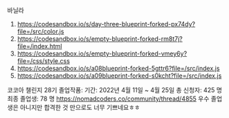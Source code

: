 바닐라
1. https://codesandbox.io/s/day-three-blueprint-forked-px74dy?file=/src/color.js
2. https://codesandbox.io/s/empty-blueprint-forked-rm8t7j?file=/index.html
3. https://codesandbox.io/s/empty-blueprint-forked-vmey6y?file=/css/style.css
4. https://codesandbox.io/s/a08blueprint-forked-5gttr6?file=/src/index.js
5. https://codesandbox.io/s/a09blueprint-forked-s0kcht?file=/src/index.js

코코아 챌린지 28기 졸업작품: 
기간: 2022년 4월 11일 ~ 4월 25일
총 신청자: 425 명
최종 졸업생: 78 명
https://nomadcoders.co/community/thread/4855
우수 졸업생은 아니지만 합격한 것 만으로도 너무 기쁘네요ㅎㅎ




